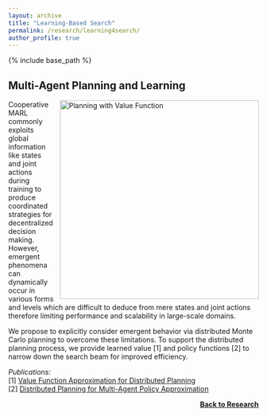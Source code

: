 ```yaml
---
layout: archive
title: "Learning-Based Search"
permalink: /research/learning4search/
author_profile: true
---
```


{% include base_path %}

## Multi-Agent Planning and Learning

<img src="https://thomyphan.github.io/images/research/planning_value_function_2.png" style="float:right; width:300pt;padding-left:10px;" title="Planning with Value Function" alt="Planning with Value Function"/>

Cooperative MARL commonly exploits global information like states and joint actions during training to produce coordinated strategies for decentralized decision making. However, emergent phenomena can dynamically occur in various forms and levels which are difficult to deduce from mere states and joint actions therefore limiting performance and scalability in large-scale domains.

We propose to explicitly consider emergent behavior via distributed Monte Carlo planning to overcome these limitations. To support the distributed planning process, we provide learned value [1] and policy functions [2] to narrow down the search beam for improved efficiency.

*Publications:*  
[1] [Value Function Approximation for Distributed Planning](https://thomyphan.github.io/publication/2018-06-01-aamas-phan)  
[2] [Distributed Planning for Multi-Agent Policy Approximation](https://thomyphan.github.io/publication/2019-05-01-aamas-phan)  

<div style="float: right;">
    <a href="https://thomyphan.github.io/research/"><strong>Back to Research</strong></a>
</div>